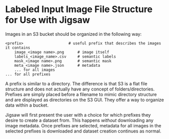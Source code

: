 # Labeled Input Image File Structure for Use with Jigsaw

Images in an S3 bucket should be organized in the following way:
```
<prefix>                    # useful prefix that describes the images it contains
    image_<image name>.png      # image itself
    labels_<image_name>.csv     # semantic labels
    mask_<image name>.png       # semantic mask
    meta_<image name>.json      # metadata
    ... for all images
... for all prefixes
```

A prefix is similar to a directory. The difference is that S3 is a flat file structure 
and does not actually have any concept of folders/directories. Prefixes are simply
placed before a filename to mimic directory structure and are displayed as directories 
on the S3 GUI. They offer a way to organize data within a bucket.

Jigsaw will first present the user with a choice for which prefixes they desire to 
create a dataset from. This happens *without* downloading any image metadata. Once 
prefixes are selected, metadata for all images in the selected prefixes is downloaded
and dataset creation continues as normal.